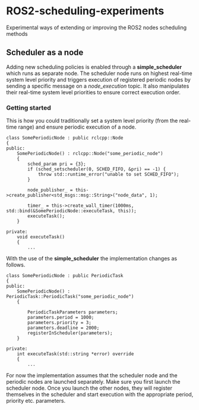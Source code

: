 # ROS2-scheduling-experiments
Experimental ways of extending or improving the ROS2 nodes scheduling methods

## Scheduler as a node
Adding new scheduling policies is enabled through a **simple_scheduler** which runs as separate node.
The scheduler node runs on highest real-time system level priority and triggers execution of registered periodic nodes by sending a specific message on a *node_execution* topic. It also manipulates their real-time system level priorities to ensure correct execution order.

### Getting started
This is how you could traditionally set a system level priority (from the real-time range) and ensure periodic execution of a node.
```
class SomePeriodicNode : public rclcpp::Node
{
public:
	SomePeriodicNode() : rclcpp::Node("some_periodic_node") 
	{
		sched_param pri = {3}; 
  		if (sched_setscheduler(0, SCHED_FIFO, &pri) == -1) {
  			throw std::runtime_error("unable to set SCHED_FIFO");
  		}

  		node_publisher_ = this->create_publisher<std_msgs::msg::String>("node_data", 1);

  		timer_ = this->create_wall_timer(1000ms, std::bind(&SomePeriodicNode::executeTask, this));
  		executeTask();
	}

private:
	void executeTask() 
	{
		...
```
With the use of the **simple_scheduler** the implementation changes as follows.
```
class SomePeriodicNode : public PeriodicTask
{
public:
	SomePeriodicNode() : PeriodicTask::PeriodicTask("some_periodic_node") 
	{

		PeriodicTaskParameters parameters;
		parameters.period = 1000;
		parameters.priority = 3;
		parameters.deadline = 2000;
		registerInScheduler(parameters);
	}

private:
	int executeTask(std::string *error) override 
	{
		...
```
For now the implementation assumes that the scheduler node and the periodic nodes are launched separately. Make sure you first launch the scheduler node. Once you launch the other nodes, they will register themselves in the scheduler and start execution with the appropriate period, priority etc. parameters. 